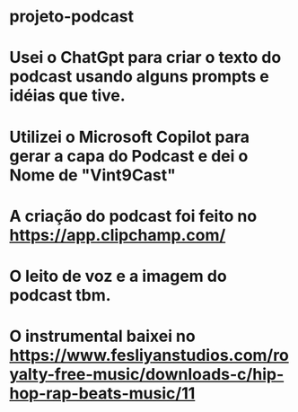 # projeto-podcast
# Usei o ChatGpt para criar o texto do podcast usando alguns prompts e idéias que tive.
# Utilizei o Microsoft Copilot para gerar a capa do Podcast e dei o Nome de "Vint9Cast"
# A criação do podcast foi feito no https://app.clipchamp.com/
# O leito de voz e  a imagem do podcast tbm.
# O instrumental baixei no https://www.fesliyanstudios.com/royalty-free-music/downloads-c/hip-hop-rap-beats-music/11
